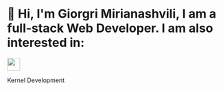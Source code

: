 # 👋 Hi, I'm Giorgri Mirianashvili, I am a full-stack Web Developer. I am also interested in:
<div display=flex flex-direction=row>
    <img src="https://cdn-icons-png.freepik.com/512/689/689338.png" width=30px>
    <p> Kernel Development</p>
</div>
